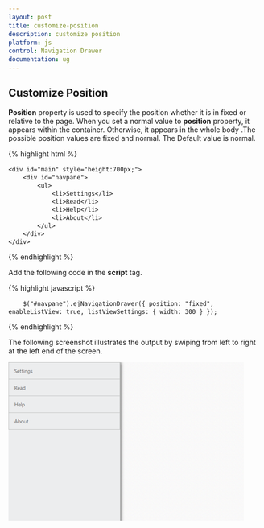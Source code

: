 ```yaml
---
layout: post
title: customize-position
description: customize position
platform: js
control: Navigation Drawer
documentation: ug
---
```


## Customize Position

**Position** property is used to specify the position whether it is in fixed or relative to the page. When you set a normal value to **position** property, it appears within the container. Otherwise, it appears in the whole body .The possible position values are fixed and normal. The Default value is normal.

{% highlight html %}

    <div id="main" style="height:700px;">
        <div id="navpane">
            <ul>
                <li>Settings</li>
                <li>Read</li>
                <li>Help</li>
                <li>About</li>
            </ul>
        </div>
    </div>
{% endhighlight %}

Add the following code in the **script** tag.
    
{% highlight javascript %}   

        $("#navpane").ejNavigationDrawer({ position: "fixed", enableListView: true, listViewSettings: { width: 300 } });

{% endhighlight %}


The following screenshot illustrates the output by swiping from left to right at the left end of the screen.

![](customize-position_images\customize-position_img1.png)

